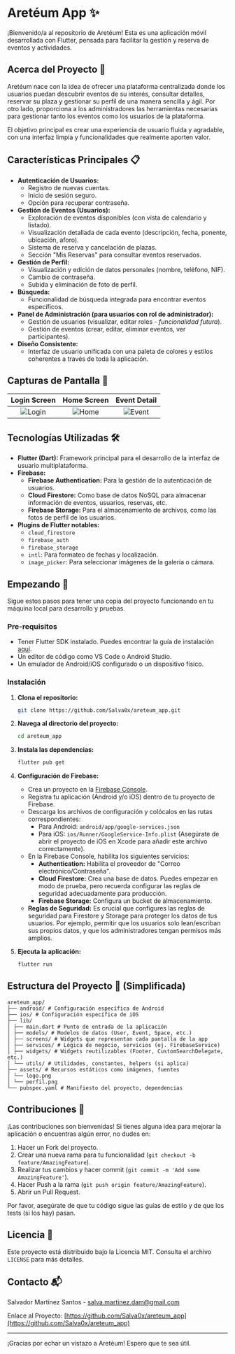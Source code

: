 # Aretéum App ✨

¡Bienvenido/a al repositorio de Aretéum! Esta es una aplicación móvil desarrollada con Flutter, pensada para facilitar la gestión y reserva de eventos y actividades.

## Acerca del Proyecto 🚀

Aretéum nace con la idea de ofrecer una plataforma centralizada donde los usuarios puedan descubrir eventos de su interés, consultar detalles, reservar su plaza y gestionar su perfil de una manera sencilla y ágil. Por otro lado, proporciona a los administradores las herramientas necesarias para gestionar tanto los eventos como los usuarios de la plataforma.

El objetivo principal es crear una experiencia de usuario fluida y agradable, con una interfaz limpia y funcionalidades que realmente aporten valor.

## Características Principales 📋

*   **Autenticación de Usuarios:**
    *   Registro de nuevas cuentas.
    *   Inicio de sesión seguro.
    *   Opción para recuperar contraseña.
*   **Gestión de Eventos (Usuarios):**
    *   Exploración de eventos disponibles (con vista de calendario y listado).
    *   Visualización detallada de cada evento (descripción, fecha, ponente, ubicación, aforo).
    *   Sistema de reserva y cancelación de plazas.
    *   Sección "Mis Reservas" para consultar eventos reservados.
*   **Gestión de Perfil:**
    *   Visualización y edición de datos personales (nombre, teléfono, NIF).
    *   Cambio de contraseña.
    *   Subida y eliminación de foto de perfil.
*   **Búsqueda:**
    *   Funcionalidad de búsqueda integrada para encontrar eventos específicos.
*   **Panel de Administración (para usuarios con rol de administrador):**
    *   Gestión de usuarios (visualizar, editar roles - *funcionalidad futura*).
    *   Gestión de eventos (crear, editar, eliminar eventos, ver participantes).
*   **Diseño Consistente:**
    *   Interfaz de usuario unificada con una paleta de colores y estilos coherentes a través de toda la aplicación.

## Capturas de Pantalla 📸

| Login Screen                                   | Home Screen                                  | Event Detail                                     |
| :--------------------------------------------: | :------------------------------------------: | :----------------------------------------------: |
| ![Login](https://github.com/user-attachments/assets/37ed51c8-3ab3-43bf-aa95-547b6a338b66) | ![Home](https://github.com/user-attachments/assets/46ab3949-826f-41ce-8f71-b14306915084) | ![Event](https://github.com/user-attachments/assets/221dafac-5c47-42ea-b831-ae1a81afe799) |

## Tecnologías Utilizadas 🛠️

*   **Flutter (Dart):** Framework principal para el desarrollo de la interfaz de usuario multiplataforma.
*   **Firebase:**
    *   **Firebase Authentication:** Para la gestión de la autenticación de usuarios.
    *   **Cloud Firestore:** Como base de datos NoSQL para almacenar información de eventos, usuarios, reservas, etc.
    *   **Firebase Storage:** Para el almacenamiento de archivos, como las fotos de perfil de los usuarios.
*   **Plugins de Flutter notables:**
    *   `cloud_firestore`
    *   `firebase_auth`
    *   `firebase_storage`
    *   `intl`: Para formateo de fechas y localización.
    *   `image_picker`: Para seleccionar imágenes de la galería o cámara.

## Empezando 🚀

Sigue estos pasos para tener una copia del proyecto funcionando en tu máquina local para desarrollo y pruebas.

### Pre-requisitos

*   Tener Flutter SDK instalado. Puedes encontrar la guía de instalación [aquí](https://flutter.dev/docs/get-started/install).
*   Un editor de código como VS Code o Android Studio.
*   Un emulador de Android/iOS configurado o un dispositivo físico.

### Instalación

1.  **Clona el repositorio:**
    ```bash
    git clone https://github.com/Salva0x/areteum_app.git
    ```
2.  **Navega al directorio del proyecto:**
    ```bash
    cd areteum_app
    ```
3.  **Instala las dependencias:**
    ```bash
    flutter pub get
    ```
4.  **Configuración de Firebase:**
    *   Crea un proyecto en la [Firebase Console](https://console.firebase.google.com/).
    *   Registra tu aplicación (Android y/o iOS) dentro de tu proyecto de Firebase.
    *   Descarga los archivos de configuración y colócalos en las rutas correspondientes:
        *   Para Android: `android/app/google-services.json`
        *   Para iOS: `ios/Runner/GoogleService-Info.plist` (Asegúrate de abrir el proyecto de iOS en Xcode para añadir este archivo correctamente).
    *   En la Firebase Console, habilita los siguientes servicios:
        *   **Authentication:** Habilita el proveedor de "Correo electrónico/Contraseña".
        *   **Cloud Firestore:** Crea una base de datos. Puedes empezar en modo de prueba, pero recuerda configurar las reglas de seguridad adecuadamente para producción.
        *   **Firebase Storage:** Configura un bucket de almacenamiento.
    *   **Reglas de Seguridad:** Es crucial que configures las reglas de seguridad para Firestore y Storage para proteger los datos de tus usuarios. Por ejemplo, permitir que los usuarios solo lean/escriban sus propios datos, y que los administradores tengan permisos más amplios.

5.  **Ejecuta la aplicación:**
    ```bash
    flutter run
    ```

## Estructura del Proyecto 📂 (Simplificada)
```
areteum_app/
├── android/ # Configuración específica de Android
├── ios/ # Configuración específica de iOS
├── lib/
│ ├── main.dart # Punto de entrada de la aplicación
│ ├── models/ # Modelos de datos (User, Event, Space, etc.)
│ ├── screens/ # Widgets que representan cada pantalla de la app
│ ├── services/ # Lógica de negocio, servicios (ej. FirebaseService)
│ ├── widgets/ # Widgets reutilizables (Footer, CustomSearchDelegate, etc.)
│ └── utils/ # Utilidades, constantes, helpers (si aplica)
├── assets/ # Recursos estáticos como imágenes, fuentes
│ └── logo.png
│ └── perfil.png
└── pubspec.yaml # Manifiesto del proyecto, dependencias
```

## Contribuciones 🤝

¡Las contribuciones son bienvenidas! Si tienes alguna idea para mejorar la aplicación o encuentras algún error, no dudes en:

1.  Hacer un Fork del proyecto.
2.  Crear una nueva rama para tu funcionalidad (`git checkout -b feature/AmazingFeature`).
3.  Realizar tus cambios y hacer commit (`git commit -m 'Add some AmazingFeature'`).
4.  Hacer Push a la rama (`git push origin feature/AmazingFeature`).
5.  Abrir un Pull Request.

Por favor, asegúrate de que tu código sigue las guías de estilo y de que los tests (si los hay) pasan.

## Licencia 📄

Este proyecto está distribuido bajo la Licencia MIT. Consulta el archivo `LICENSE` para más detalles.

## Contacto 📬

Salvador Martínez Santos  - salva.martinez.dam@gmail.com

Enlace al Proyecto: [https://github.com/Salva0x/areteum_app](https://github.com/Salva0x/areteum_app)

---

¡Gracias por echar un vistazo a Aretéum! Espero que te sea útil.
